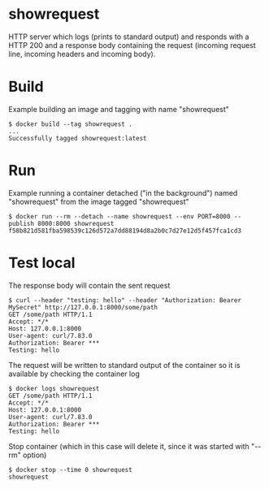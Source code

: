 # showrequest

HTTP server which logs (prints to standard output) and responds with a HTTP 200
and a response body containing the request (incoming request line, incoming
headers and incoming body).

# Build

Example building an image and tagging with name "showrequest"

    $ docker build --tag showrequest .
    ...
    Successfully tagged showrequest:latest

# Run

Example running a container detached ("in the background") named "showrequest"
from the image tagged "showrequest"

    $ docker run --rm --detach --name showrequest --env PORT=8000 --publish 8000:8000 showrequest
    f58b821d581fba598539c126d572a7dd88194d8a2b0c7d27e12d5f457fca1cd3

# Test local

The response body will contain the sent request

    $ curl --header "testing: hello" --header "Authorization: Bearer MySecret" http://127.0.0.1:8000/some/path
    GET /some/path HTTP/1.1
    Accept: */*
    Host: 127.0.0.1:8000
    User-agent: curl/7.83.0
    Authorization: Bearer ***
    Testing: hello

The request will be written to standard output of the container so it is
available by checking the container log

    $ docker logs showrequest
    GET /some/path HTTP/1.1
    Accept: */*
    Host: 127.0.0.1:8000
    User-agent: curl/7.83.0
    Authorization: Bearer ***
    Testing: hello

Stop container (which in this case will delete it, since it was started with
"--rm" option)

    $ docker stop --time 0 showrequest
    showrequest

